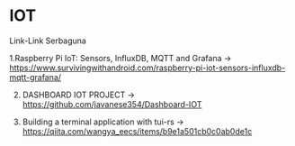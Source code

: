 # IOT
Link-Link Serbaguna

1.Raspberry Pi IoT: Sensors, InfluxDB, MQTT and Grafana -> https://www.survivingwithandroid.com/raspberry-pi-iot-sensors-influxdb-mqtt-grafana/


2. DASHBOARD IOT PROJECT -> https://github.com/javanese354/Dashboard-IOT

3. Building a terminal application with tui-rs -> https://qiita.com/wangya_eecs/items/b9e1a501cb0c0ab0de1c
